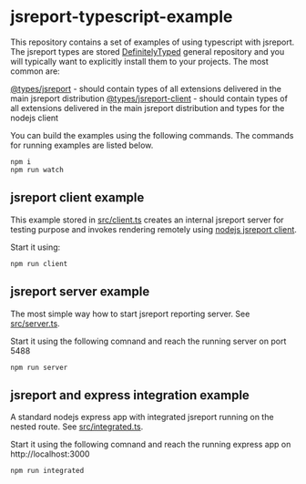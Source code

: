 
# jsreport-typescript-example

This repository contains a set of examples of using typescript with jsreport.
The jsreport types are stored [DefinitelyTyped](https://github.com/DefinitelyTyped/DefinitelyTyped) general repository and you will typically want to explicitly install them to your projects.  The most common are:

[@types/jsreport](https://www.npmjs.com/package/@types/jsreport) - should contain types of all extensions delivered in the main jsreport distribution
[@types/jsreport-client](https://www.npmjs.com/package/@types/jsreport-client) - should contain types of all extensions delivered in the main jsreport distribution and types for the nodejs client

You can build the examples using the following commands. The commands for running examples are listed below.
```
npm i
npm run watch
```

## jsreport client example

This example stored in [src/client.ts](src/client.ts) creates an internal jsreport server for testing purpose and invokes rendering remotely using [nodejs jsreport client](https://jsreport.net/learn/nodejs-client).

Start it using:
```
npm run client
```

## jsreport server example

The most simple way how to start jsreport reporting server. See [src/server.ts](src/server.ts).

Start it using the following comnand and reach the running server on port 5488
```
npm run server
```

## jsreport and express integration example

A standard nodejs express app with integrated jsreport running on the nested route. See [src/integrated.ts](src/integrated.ts).

Start it using the following comnand and reach the running express app on http://localhost:3000
```
npm run integrated
```